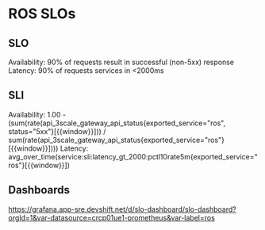 # ROS SLOs

## SLO
Availability:  90% of requests result in successful (non-5xx) response 
Latency:  90% of requests services in <2000ms 

## SLI
Availability:  1.00 - (sum(rate(api_3scale_gateway_api_status{exported_service="ros", status="5xx"}[{{window}}])) / sum(rate(api_3scale_gateway_api_status{exported_service="ros"}[{{window}}])))
Latency:  avg_over_time(service:sli:latency_gt_2000:pctl10rate5m{exported_service="ros"}[{{window}}])

## Dashboards
https://grafana.app-sre.devshift.net/d/slo-dashboard/slo-dashboard?orgId=1&var-datasource=crcp01ue1-prometheus&var-label=ros

